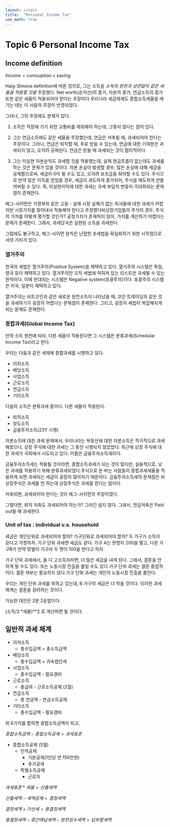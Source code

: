 ```yaml
---
layout: single
title:  "Personal Income Tax"
use_math: true
---
```

# Topic 6 Personal Income Tax

## Income definition

$Income = comsuption + saving$

Haig-Simons definition에 따른 정의로, 그는 소득을 *소득의 원천과 상관없이 같은 세율을 적용할 것을* 주장했다. Net worth(순자산)의 증가, 자본의 증가, 연금소득의 증가 또한 같은 세율이 적용되어야 한다는 주장이다.우리나라 세금체계도 종합소득세율을 매기는 데는 이 사람의 주장이 반영되었다.

그러나, 그의 주장에도 문제가 있다.

1) 소득은 직장에 가기 위한 교통비를 제외해야 하는데, 그렇지 않다는 점이 있다. 

2) 그는 연금소득에도 같은 세율을 주장했는데, 연금은 저축될 때, 과세되어야 한다는 주장이다. 그러나, 연금은 퇴직할 때, 주로 받을 수 있는데, 연금에 대한 기여분은 과세되지 않고, 오히려 공제된다. 연금은 받을 때 과세되는 것이 합리적이다.

3) 그는 미실현 자본손익도 과세할 것을 적용했는데, 실제 현금흐름이 없는데도 과세를 하는 것은 문제가 있을 것이다. 자본 손실이 발생할 경우, 많은 손실에 대해 세금을 공제함으로써, 세금이 0이 될 수도 있고, 오히려 보조금을 줘야할 수도 있다. 주식으로 만약 많은 이득을 얻었을 경우, 세금이 과도하게 증가되어, 주식을 매도하게 만들어버릴 수 있다. 즉, 미실현이익에 대한 과세는 과세 부담의 변동이 극대화되는 문제점이 존재한다.

해그-사이먼은 가정부와 같은 고용 - 실제 시장 실체가 없는 회사들에 대한 과세가 어렵지만 시장가치를 찾아내서 적용해야 한다고 주장했다비상장기업들의 주식의 경우, 주식의 가치를 어떻게 평가할 것인가? 공정가치가 존재하지 않아, 가치를 계산하기 어렵다는 문제가 존재한다. 그래서, 과세당국은 실현된 소득을 과세한다. 

그럼에도 불구하고, 해그-사이먼 원칙은 난잡한 조세법을 획일화하기 위한 시작점으로서의 가치가 있다.

### 열거주의

한국의 세법은 열거주의(Positive System)을 채택하고 있다. 열거주의 시스템은 독일, 영국 등이 채택하고 있다. 열거주의란 오직 세법에 적혀져 있는 리스트만 과세될 수 있는 원칙이다. 이에 반대되는 시스템은 Negative system(포괄주의)이다. 포괄주의 시스템은 미국, 일본이 채택하고 있다.

열거주의는 비트코인과 같은 새로운 원천소득이 나타났을 때, 코인 트레이딩과 같은 것을 과세하기가 굉장히 어렵다는 문제점이 존재한다. 그리고, 굉장히 세법이 복잡해지게 되는 문제도 존재한다.

### 종합과세(Global Income Tax)

만약 소득 원천에 따라, 다른 세율이 적용된다면 그 시스템은 분류과세(Schedular Income Tax)라고 한다.

우리는 다음과 같은 세제에 종합과세를 시행하고 있다.

- 이자소득
- 배당소득
- 사업소득
- 근로소득
- 연금소득
- 기타소득

다음의 소득은 분류과세 중이다. 다른 세율이 적용된다.

- 퇴직소득
- 양도소득
- 금융투자소득(23Y 시행)

자본소득에 대한 과세 문제에서, 우리나라는 부동산에 대한 자본소득은 적극적으로 과세해왔으나, 상장 주식에 대한 과세는 그 동안 시행되지 않았었다. 최근에 상장 주식에 대한 과세가 국회에서 시도되고 있다. 이름은 금융투자소득세이다.

금융투자소득세는 적용될 것이라면, 종합소득과세가 되는 것이 많지만, 실용적으로, 낮은 과세를 적용하기 위해 분류과세되었다.주식으로 돈 버는 사람들이 종합과세세율을 적용하게 되면 과세되는 세금이 굉장히 많아지기 때문이다. 금융투자소득세의 문제점은 비상장주식은 과세를 안 하는데 상장주식은 과세를 한다는 점이다. 

저축되면, 과세되어야 한다는 것이 헤그-사이먼의 주장이였다.

그렇다면, 퇴직 저축도 과세되어야 하는가? 그러긴 쉽지 않다. 그래서, 연금저축은 Paid out될 때 과세한다.

### Unit of tax : individual v.s. household

세금은 개인단위로 과세되어야 할까? 가구단위로 과세되어야 할까? 두 가구가 소득이 같다고 가정하자. 가구 단위 과세면 세금도 같다. 가구 A는 한명이 200을 벌고, 다른 가구B가 만약 맞벌이 가구라 두 명이 100을 번다고 하자.

가구 단위 과세에서, 둘 다 고소득자라면, 더 많은 세금을 내게 된다. 그래서, 결혼을 안 하게 될 수도 있다. 또는 노동시장 진출을 줄일 수도 있다.가구 단위 과세는 결혼 중립적이다. 결혼 여부는 중요하지 않다.가구 단위 과세는 개인의 노동시장 진출을 줄인다. 

우리는 개인 단위 과세를 취하고 있는데,  B 가구의 세금은 더 작을 것이다. 이러한 과세체계는 결혼을 장려하는 것이다. 

가능한 대안은 2분 2승법이다.

(소득/2 *세율)**2 로 계산하면 될 것이다.

## 일반적 과세 체계

- 이자소득
    - 총수입금액 = 총소득금액
- 배당소득
    - 총수입금액 + 귀속법인세
- 사업소득
    - 총수입금액 - 필요경비
- 근로소득
    - 총급여 - 근로소득공제 (2월)
- 연금소득
    - 총 연금액 - 연금소득공제
- 기타소득
    - 총수입금액 - 필요경비

위 6가지를 합하면 종합소득금액이 되고,

$종합소득금액-종합소득공제 = 과세표준$

- 종합소득공제 (5월)
    - 인적공제
        - 기본공제(1인당 연 150만원)
        - 추가공제
    - 특별소득공제
        - 근로자

$과세표준 * 세율 = 산출세액$

$산출세액 - 세액공제 = 결정세액$

$결정세액 + 가산세 = 총결정세액$

$총결정세액-중간예납세액-원천징수세액=납부할세액$